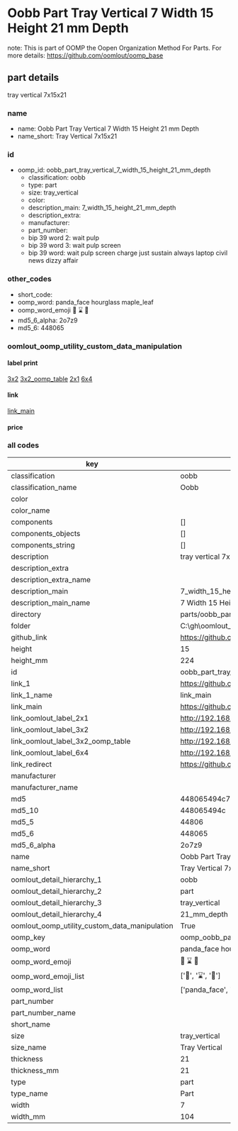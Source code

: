 # Oobb Part Tray Vertical 7 Width 15 Height 21 mm Depth  

note: This is part of OOMP the Oopen Organization Method For Parts. For more details: https://github.com/oomlout/oomp_base

##  part details
  



tray vertical 7x15x21



### name
* name: Oobb Part Tray Vertical 7 Width 15 Height 21 mm Depth
* name_short: Tray Vertical 7x15x21 
### id
* oomp_id: oobb_part_tray_vertical_7_width_15_height_21_mm_depth
  * classification: oobb
  * type: part
  * size: tray_vertical
  * color: 
  * description_main: 7_width_15_height_21_mm_depth
  * description_extra: 
  * manufacturer: 
  * part_number: 
  * bip 39 word 2: wait pulp
  * bip 39 word 3: wait pulp screen
  * bip 39 word: wait pulp screen charge just sustain always laptop civil news dizzy affair

### other_codes
* short_code: 
* oomp_word: panda_face hourglass maple_leaf
* oomp_word_emoji :panda_face: :hourglass: :maple_leaf:
* md5_6_alpha: 2o7z9
* md5_6: 448065






### oomlout_oomp_utility_custom_data_manipulation
#### label print
[3x2](http://192.168.1.245:1112/?label=oomp%202o7z9)
[3x2_oomp_table](http://192.168.1.108:1112/?label=oomp%202o7z9)
[2x1](http://192.168.1.242:1112/?label=oomp%202o7z9)
[6x4](http://192.168.1.55:1112/?label=oomp%202o7z9)    

#### link

[link_main](https://github.com/oomlout/oomlout_oobb_version_4_generated_parts/tree/main/navigation_oomp/oobb/part/tray_vertical/7_width_15_height_21_mm_depth/part)                              

#### price







### all codes 
| key | value |  
| --- | --- |  
| classification | oobb |  
| classification_name | Oobb |  
| color |  |  
| color_name |  |  
| components | [] |  
| components_objects | [] |  
| components_string | [] |  
| description | tray vertical 7x15x21 |  
| description_extra |  |  
| description_extra_name |  |  
| description_main | 7_width_15_height_21_mm_depth |  
| description_main_name | 7 Width 15 Height 21 mm Depth |  
| directory | parts/oobb_part_tray_vertical_7_width_15_height_21_mm_depth |  
| folder | C:\gh\oomlout_oobb_version_4_generated_parts\parts\oobb_part_tray_vertical_7_width_15_height_21_mm_depth |  
| github_link | https://github.com/oomlout/oomlout_oomp_part_src/tree/main/parts/oobb_part_tray_vertical_7_width_15_height_21_mm_depth |  
| height | 15 |  
| height_mm | 224 |  
| id | oobb_part_tray_vertical_7_width_15_height_21_mm_depth |  
| link_1 | https://github.com/oomlout/oomlout_oobb_version_4_generated_parts/tree/main/navigation_oomp/oobb/part/tray_vertical/7_width_15_height_21_mm_depth/part |  
| link_1_name | link_main |  
| link_main | https://github.com/oomlout/oomlout_oobb_version_4_generated_parts/tree/main/navigation_oomp/oobb/part/tray_vertical/7_width_15_height_21_mm_depth/part |  
| link_oomlout_label_2x1 | http://192.168.1.242:1112/?label=oomp%202o7z9 |  
| link_oomlout_label_3x2 | http://192.168.1.245:1112/?label=oomp%202o7z9 |  
| link_oomlout_label_3x2_oomp_table | http://192.168.1.108:1112/?label=oomp%202o7z9 |  
| link_oomlout_label_6x4 | http://192.168.1.55:1112/?label=oomp%202o7z9 |  
| link_redirect | https://github.com/oomlout/oomlout_oobb_version_4_generated_parts/tree/main/parts/oobb_tray_vertical_07_15_21 |  
| manufacturer |  |  
| manufacturer_name |  |  
| md5 | 448065494c7d00f36bbcb269832b5fb3 |  
| md5_10 | 448065494c |  
| md5_5 | 44806 |  
| md5_6 | 448065 |  
| md5_6_alpha | 2o7z9 |  
| name | Oobb Part Tray Vertical 7 Width 15 Height 21 mm Depth |  
| name_short | Tray Vertical 7x15x21  |  
| oomlout_detail_hierarchy_1 | oobb |  
| oomlout_detail_hierarchy_2 | part |  
| oomlout_detail_hierarchy_3 | tray_vertical |  
| oomlout_detail_hierarchy_4 | 21_mm_depth |  
| oomlout_oomp_utility_custom_data_manipulation | True |  
| oomp_key | oomp_oobb_part_tray_vertical_7_width_15_height_21_mm_depth |  
| oomp_word | panda_face hourglass maple_leaf |  
| oomp_word_emoji | :panda_face: :hourglass: :maple_leaf: |  
| oomp_word_emoji_list | [':panda_face:', ':hourglass:', ':maple_leaf:'] |  
| oomp_word_list | ['panda_face', 'hourglass', 'maple_leaf'] |  
| part_number |  |  
| part_number_name |  |  
| short_name |  |  
| size | tray_vertical |  
| size_name | Tray Vertical |  
| thickness | 21 |  
| thickness_mm | 21 |  
| type | part |  
| type_name | Part |  
| width | 7 |  
| width_mm | 104 |  
